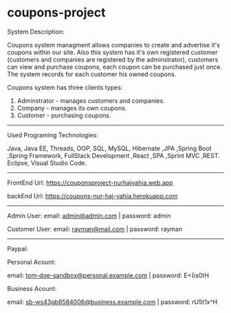 # coupons-project

System Description:

Coupons system managment allows companies to create and advertise it's coupons within our site. Also this system has it's own registered customer (customers and companies are registered by the adminstrator), customers can view and purchase coupons, each coupon can be purchased just once. 
The system records for each customer his owned coupons.

Coupons system has three clients types:
1. Adminstrator - manages customers and companies.
2. Company - manages its own coupons.
3. Customer - purchasing coupons.

----------------------------------------------------------------------------

Used Programing Technologies:

Java, Java EE, Threads, OOP, SQL, MySQL, Hibernate ,JPA ,Spring Boot ,Spring Framework, FullStack Development ,React ,SPA ,Sprint MVC ,REST.
Eclipse, Visual Studio Code.

-----------------------------------------------------------------------------

FrontEnd Url: https://couponsproject-nurhajyahia.web.app

backEnd Url: https://coupons-nur-haj-yahia.herokuapp.com

-----------------------------------------------------------------------------

Admin User:
email: admin@admin.com  |  password: admin

Customer User:
email: rayman@mail.com  |  password: rayman

-----------------------------------------------------------------------------

Paypal:

Personal Acount:

email: tom-doe-sandbox@personal.example.com | password: E<{is0tH

Business Acount:

email: sb-ws43gb6584006@business.example.com  |  password: rU5t1x^H
